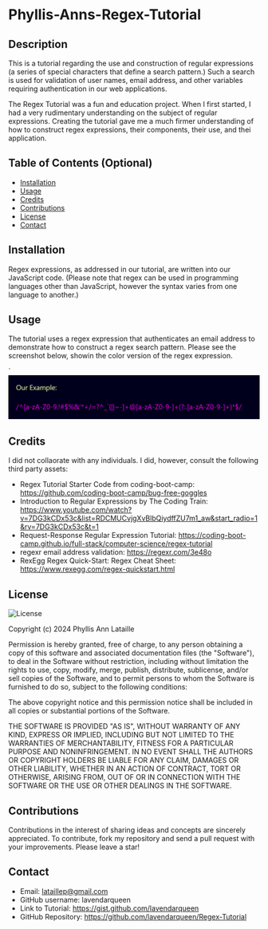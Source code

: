 # Phyllis-Anns-Regex-Tutorial

## Description

This is a tutorial regarding the use and construction of regular expressions (a series of special characters that define a search pattern.) Such a search is used for validation of user names, email address, and other variables requiring authentication in our web applications.

The Regex Tutorial was a fun and education project. When I first started, I had a very rudimentary understanding on the subject of regular expressions. Creating the tutorial gave me a much firmer understanding of how to construct regex expressions, their components, their use, and thei application.

## Table of Contents (Optional)

- [Installation](#installation)
- [Usage](#usage)
- [Credits](#credits)
- [Contributions](#contributions)
- [License](#license)
- [Contact](#contact)

## Installation

Regex expressions, as addressed in our tutorial, are written into our JavaScript code. (Please note that regex can be used in programming languages other than JavaScript, however the syntax varies from one language to another.)

## Usage

The tutorial uses a regex expression that authenticates an email address to demonstrate how to construct a regex search pattern. Please see the screenshot below, showin the color version of the regex expression.

` ![Color Screenshot](/assets/images/ScreenshotRegexExpression.png)

## Credits

I did not collaorate with any individuals. I did, however, consult the following third party assets:

- Regex Tutorial Starter Code from coding-boot-camp: https://github.com/coding-boot-camp/bug-free-goggles
- Introduction to Regular Expressions by The Coding Train: https://www.youtube.com/watch?v=7DG3kCDx53c&list=RDCMUCvjgXvBlbQiydffZU7m1_aw&start_radio=1&rv=7DG3kCDx53c&t=1
- Request-Response Regular Expression Tutorial: https://coding-boot-camp.github.io/full-stack/computer-science/regex-tutorial
- regexr email address validation: https://regexr.com/3e48o
- RexEgg Regex Quick-Start: Regex Cheat Sheet: https://www.rexegg.com/regex-quickstart.html

## License

![License](https://img.shields.io/badge/License-MIT-blue.svg)

Copyright (c) 2024 Phyllis Ann Lataille

Permission is hereby granted, free of charge, to any person obtaining a copy
of this software and associated documentation files (the "Software"), to deal
in the Software without restriction, including without limitation the rights
to use, copy, modify, merge, publish, distribute, sublicense, and/or sell
copies of the Software, and to permit persons to whom the Software is
furnished to do so, subject to the following conditions:

The above copyright notice and this permission notice shall be included in all
copies or substantial portions of the Software.

THE SOFTWARE IS PROVIDED "AS IS", WITHOUT WARRANTY OF ANY KIND, EXPRESS OR
IMPLIED, INCLUDING BUT NOT LIMITED TO THE WARRANTIES OF MERCHANTABILITY,
FITNESS FOR A PARTICULAR PURPOSE AND NONINFRINGEMENT. IN NO EVENT SHALL THE
AUTHORS OR COPYRIGHT HOLDERS BE LIABLE FOR ANY CLAIM, DAMAGES OR OTHER
LIABILITY, WHETHER IN AN ACTION OF CONTRACT, TORT OR OTHERWISE, ARISING FROM,
OUT OF OR IN CONNECTION WITH THE SOFTWARE OR THE USE OR OTHER DEALINGS IN THE
SOFTWARE.

## Contributions

Contributions in the interest of sharing ideas and concepts are sincerely appreciated. To contribute, fork my repository and send a pull request with your improvements. Please leave a star!

## Contact

- Email: lataillep@gmail.com
- GitHub username: lavendarqueen
- Link to Tutorial: https://gist.github.com/lavendarqueen
- GitHub Repository: https://github.com/lavendarqueen/Regex-Tutorial
